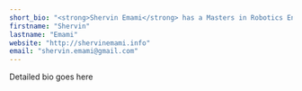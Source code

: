 ```yaml
---
short_bio: "<strong>Shervin Emami</strong> has a Masters in Robotics Engineering and has worked in robotics, computer vision and electronics for over 13 years. He was born in Iran, grew up in Australia and has worked in USA, Abu Dhabi and Philippines."
firstname: "Shervin"
lastname: "Emami"
website: "http://shervinemami.info"
email: "shervin.emami@gmail.com"
---
```

Detailed bio goes here
